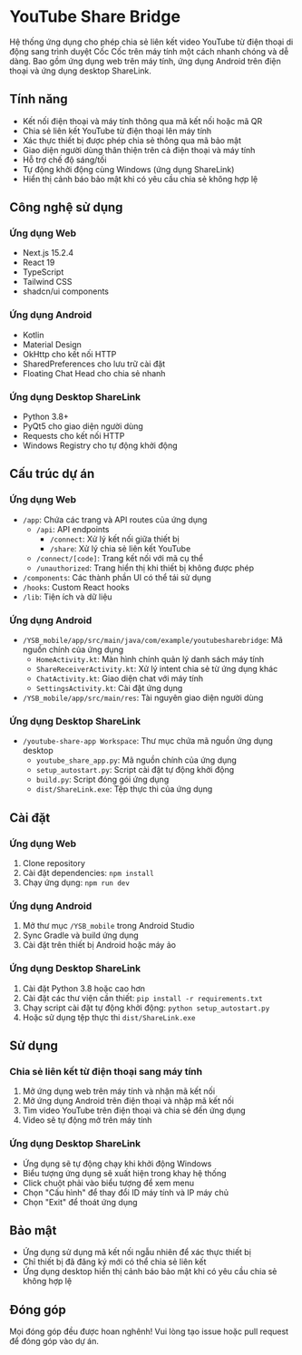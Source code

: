 # YouTube Share Bridge

Hệ thống ứng dụng cho phép chia sẻ liên kết video YouTube từ điện thoại di động sang trình duyệt Cốc Cốc trên máy tính một cách nhanh chóng và dễ dàng. Bao gồm ứng dụng web trên máy tính, ứng dụng Android trên điện thoại và ứng dụng desktop ShareLink.

## Tính năng

- Kết nối điện thoại và máy tính thông qua mã kết nối hoặc mã QR
- Chia sẻ liên kết YouTube từ điện thoại lên máy tính
- Xác thực thiết bị được phép chia sẻ thông qua mã bảo mật
- Giao diện người dùng thân thiện trên cả điện thoại và máy tính
- Hỗ trợ chế độ sáng/tối
- Tự động khởi động cùng Windows (ứng dụng ShareLink)
- Hiển thị cảnh báo bảo mật khi có yêu cầu chia sẻ không hợp lệ

## Công nghệ sử dụng

### Ứng dụng Web
- Next.js 15.2.4
- React 19
- TypeScript
- Tailwind CSS
- shadcn/ui components

### Ứng dụng Android
- Kotlin
- Material Design
- OkHttp cho kết nối HTTP
- SharedPreferences cho lưu trữ cài đặt
- Floating Chat Head cho chia sẻ nhanh

### Ứng dụng Desktop ShareLink
- Python 3.8+
- PyQt5 cho giao diện người dùng
- Requests cho kết nối HTTP
- Windows Registry cho tự động khởi động

## Cấu trúc dự án

### Ứng dụng Web
- `/app`: Chứa các trang và API routes của ứng dụng
  - `/api`: API endpoints
    - `/connect`: Xử lý kết nối giữa thiết bị
    - `/share`: Xử lý chia sẻ liên kết YouTube
  - `/connect/[code]`: Trang kết nối với mã cụ thể
  - `/unauthorized`: Trang hiển thị khi thiết bị không được phép
- `/components`: Các thành phần UI có thể tái sử dụng
- `/hooks`: Custom React hooks
- `/lib`: Tiện ích và dữ liệu

### Ứng dụng Android
- `/YSB_mobile/app/src/main/java/com/example/youtubesharebridge`: Mã nguồn chính của ứng dụng
  - `HomeActivity.kt`: Màn hình chính quản lý danh sách máy tính
  - `ShareReceiverActivity.kt`: Xử lý intent chia sẻ từ ứng dụng khác
  - `ChatActivity.kt`: Giao diện chat với máy tính
  - `SettingsActivity.kt`: Cài đặt ứng dụng
- `/YSB_mobile/app/src/main/res`: Tài nguyên giao diện người dùng

### Ứng dụng Desktop ShareLink
- `/youtube-share-app Workspace`: Thư mục chứa mã nguồn ứng dụng desktop
  - `youtube_share_app.py`: Mã nguồn chính của ứng dụng
  - `setup_autostart.py`: Script cài đặt tự động khởi động
  - `build.py`: Script đóng gói ứng dụng
  - `dist/ShareLink.exe`: Tệp thực thi của ứng dụng

## Cài đặt

### Ứng dụng Web
1. Clone repository
2. Cài đặt dependencies: `npm install`
3. Chạy ứng dụng: `npm run dev`

### Ứng dụng Android
1. Mở thư mục `/YSB_mobile` trong Android Studio
2. Sync Gradle và build ứng dụng
3. Cài đặt trên thiết bị Android hoặc máy ảo

### Ứng dụng Desktop ShareLink
1. Cài đặt Python 3.8 hoặc cao hơn
2. Cài đặt các thư viện cần thiết: `pip install -r requirements.txt`
3. Chạy script cài đặt tự động khởi động: `python setup_autostart.py`
4. Hoặc sử dụng tệp thực thi `dist/ShareLink.exe`

## Sử dụng

### Chia sẻ liên kết từ điện thoại sang máy tính
1. Mở ứng dụng web trên máy tính và nhận mã kết nối
2. Mở ứng dụng Android trên điện thoại và nhập mã kết nối
3. Tìm video YouTube trên điện thoại và chia sẻ đến ứng dụng
4. Video sẽ tự động mở trên máy tính

### Ứng dụng Desktop ShareLink
- Ứng dụng sẽ tự động chạy khi khởi động Windows
- Biểu tượng ứng dụng sẽ xuất hiện trong khay hệ thống
- Click chuột phải vào biểu tượng để xem menu
- Chọn "Cấu hình" để thay đổi ID máy tính và IP máy chủ
- Chọn "Exit" để thoát ứng dụng

## Bảo mật

- Ứng dụng sử dụng mã kết nối ngẫu nhiên để xác thực thiết bị
- Chỉ thiết bị đã đăng ký mới có thể chia sẻ liên kết
- Ứng dụng desktop hiển thị cảnh báo bảo mật khi có yêu cầu chia sẻ không hợp lệ

## Đóng góp

Mọi đóng góp đều được hoan nghênh! Vui lòng tạo issue hoặc pull request để đóng góp vào dự án.